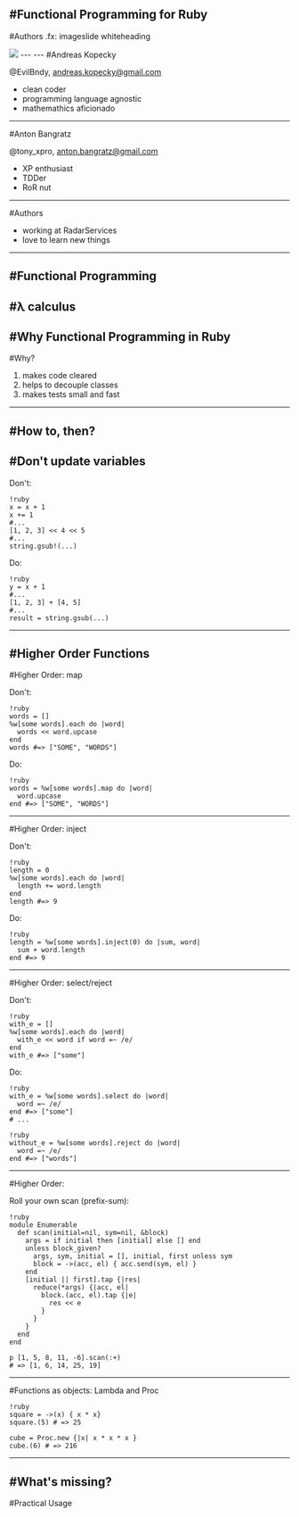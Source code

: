 #Functional Programming for Ruby
---
#Authors
.fx: imageslide whiteheading

<image src="work_animals.jpg" />
---
---
#Andreas Kopecky

 @EvilBndy, <andreas.kopecky@gmail.com>

 * clean coder
 * programming language agnostic
 * mathemathics aficionado
---
#Anton Bangratz

@tony_xpro, <anton.bangratz@gmail.com>

 * XP enthusiast
 * TDDer
 * RoR nut

---
#Authors

 * working at RadarServices
 * love to learn new things

---
#Functional Programming
---
#λ calculus
---
#Why Functional Programming in Ruby
---
#Why?

 1. makes code cleared
 2. helps to decouple classes
 3. makes tests small and fast
---
#How to, then?
---
#Don't update variables
---

Don't:

    !ruby
    x = x + 1
    x += 1
	#...
    [1, 2, 3] << 4 << 5
	#...
    string.gsub!(...)

Do:

    !ruby
    y = x + 1
	#...
    [1, 2, 3] + [4, 5]
	#...
	result = string.gsub(...)
---
#Higher Order Functions
---
#Higher Order: map

Don't:

    !ruby
	words = []
	%w[some words].each do |word|
	  words << word.upcase
	end
	words #=> ["SOME", "WORDS"]

Do:

	!ruby
	words = %w[some words].map do |word|
	  word.upcase
	end #=> ["SOME", "WORDS"]
---
#Higher Order: inject

Don't:

	!ruby
	length = 0
	%w[some words].each do |word|
	  length += word.length
	end
	length #=> 9

Do:

	!ruby
	length = %w[some words].inject(0) do |sum, word|
	  sum + word.length
	end #=> 9

---
#Higher Order: select/reject

Don't:

	!ruby
	with_e = []
	%w[some words].each do |word|
	  with_e << word if word =~ /e/
	end
	with_e #=> ["some"]

Do:

	!ruby
	with_e = %w[some words].select do |word|
	  word =~ /e/
	end #=> ["some"]
	# ...

	!ruby
	without_e = %w[some words].reject do |word|
	  word =~ /e/
	end #=> ["words"]
---
#Higher Order:

Roll your own scan (prefix-sum):

    !ruby
	module Enumerable
	  def scan(initial=nil, sym=nil, &block)
		args = if initial then [initial] else [] end
		unless block_given?
		  args, sym, initial = [], initial, first unless sym
		  block = ->(acc, el) { acc.send(sym, el) }
		end
		[initial || first].tap {|res|
		  reduce(*args) {|acc, el|
			block.(acc, el).tap {|e|
			  res << e
			}
		  }
		}
	  end
	end

	p [1, 5, 8, 11, -6].scan(:+)
    # => [1, 6, 14, 25, 19]
---
#Functions as objects: Lambda and Proc

    !ruby
    square = ->(x) { x * x}
    square.(5) # => 25

	cube = Proc.new {|x| x * x * x }
	cube.(6) # => 216

---
#What's missing?
---
#Practical Usage
